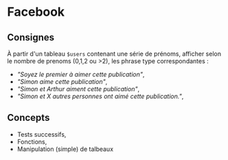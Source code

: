 # Facebook

## Consignes

À partir d'un tableau `$users` contenant une série de prénoms, afficher selon le nombre de prenoms (0,1,2 ou >2), les phrase type correspondantes : 

* *"Soyez le premier à aimer cette publication"*,
* *"Simon aime cette publication"*,
* *"Simon et Arthur aiment cette publication"*,
* *"Simon et X autres personnes ont aimé cette publication."*,

## Concepts

* Tests successifs,
* Fonctions,
* Manipulation (simple) de talbeaux